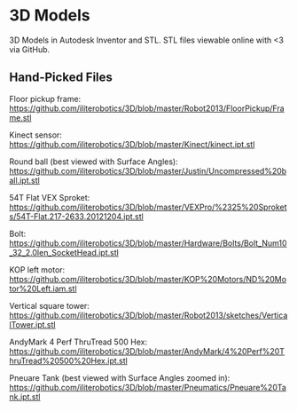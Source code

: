 # 3D Models
3D Models in Autodesk Inventor and STL. STL files viewable online with <3 via GitHub.

## Hand-Picked Files

Floor pickup frame: https://github.com/iliterobotics/3D/blob/master/Robot2013/FloorPickup/Frame.stl

Kinect sensor: https://github.com/iliterobotics/3D/blob/master/Kinect/kinect.ipt.stl

Round ball (best viewed with Surface Angles): https://github.com/iliterobotics/3D/blob/master/Justin/Uncompressed%20ball.ipt.stl

54T Flat VEX Sproket: https://github.com/iliterobotics/3D/blob/master/VEXPro/%2325%20Sprokets/54T-Flat.217-2633.20121204.ipt.stl

Bolt: https://github.com/iliterobotics/3D/blob/master/Hardware/Bolts/Bolt_Num10_32_2.0len_SocketHead.ipt.stl

KOP left motor: https://github.com/iliterobotics/3D/blob/master/KOP%20Motors/ND%20Motor%20Left.iam.stl

Vertical square tower: https://github.com/iliterobotics/3D/blob/master/Robot2013/sketches/VerticalTower.ipt.stl

AndyMark 4 Perf ThruTread 500 Hex: https://github.com/iliterobotics/3D/blob/master/AndyMark/4%20Perf%20ThruTread%20500%20Hex.ipt.stl

Pneuare Tank (best viewed with Surface Angles zoomed in): https://github.com/iliterobotics/3D/blob/master/Pneumatics/Pneuare%20Tank.ipt.stl
